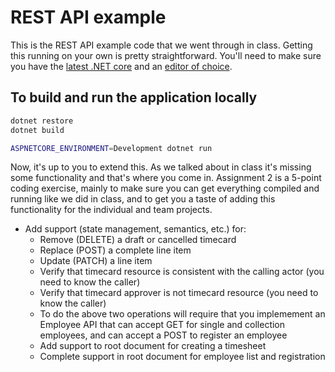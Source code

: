 # REST API example

This is the REST API example code that we went through in class. Getting this running on your own is pretty straightforward. You'll need to make sure you have the [latest .NET core](https://dotnet.microsoft.com/download) and an [editor of choice](https://code.visualstudio.com/Download).

## To build and run the application locally

```bash
dotnet restore
dotnet build

ASPNETCORE_ENVIRONMENT=Development dotnet run
```

Now, it's up to you to extend this. As we talked about in class it's missing some functionality and that's where you come in. Assignment 2 is a 5-point coding exercise, mainly to make sure you can get everything compiled and running like we did in class, and to get you a taste of adding this functionality for the individual and team projects.

- Add support (state management, semantics, etc.) for:
  - Remove (DELETE) a draft or cancelled timecard
  - Replace (POST) a complete line item
  - Update (PATCH) a line item
  - Verify that timecard resource is consistent with the calling actor (you need to know the caller)
  - Verify that timecard approver is not timecard resource (you need to know the caller)
  - To do the above two operations will require that you implemement an Employee API that can accept GET for single and collection employees, and can accept a POST to register an employee
  - Add support to root document for creating a timesheet
  - Complete support in root document for employee list and registration
